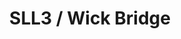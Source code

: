 ---
title: "SLL3 / Wick Bridge"
video:
    src: https://vimeo.com/664712543
    id: 664712543
    type: vimeo
image:
    src: /assets/videography/sll__wick_bridge.avif
    alt: 

---